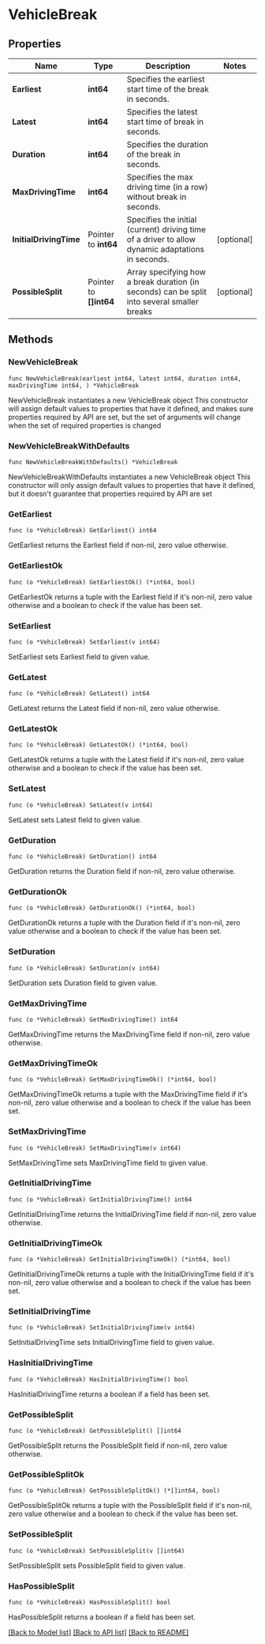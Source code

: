 # VehicleBreak

## Properties

Name | Type | Description | Notes
------------ | ------------- | ------------- | -------------
**Earliest** | **int64** | Specifies the earliest start time of the break in seconds. | 
**Latest** | **int64** | Specifies the latest start time of break in seconds. | 
**Duration** | **int64** | Specifies the duration of the break in seconds. | 
**MaxDrivingTime** | **int64** | Specifies the max driving time (in a row) without break in seconds. | 
**InitialDrivingTime** | Pointer to **int64** | Specifies the initial (current) driving time of a driver to allow dynamic adaptations in seconds. | [optional] 
**PossibleSplit** | Pointer to **[]int64** | Array specifying how a break duration (in seconds) can be split into several smaller breaks | [optional] 

## Methods

### NewVehicleBreak

`func NewVehicleBreak(earliest int64, latest int64, duration int64, maxDrivingTime int64, ) *VehicleBreak`

NewVehicleBreak instantiates a new VehicleBreak object
This constructor will assign default values to properties that have it defined,
and makes sure properties required by API are set, but the set of arguments
will change when the set of required properties is changed

### NewVehicleBreakWithDefaults

`func NewVehicleBreakWithDefaults() *VehicleBreak`

NewVehicleBreakWithDefaults instantiates a new VehicleBreak object
This constructor will only assign default values to properties that have it defined,
but it doesn't guarantee that properties required by API are set

### GetEarliest

`func (o *VehicleBreak) GetEarliest() int64`

GetEarliest returns the Earliest field if non-nil, zero value otherwise.

### GetEarliestOk

`func (o *VehicleBreak) GetEarliestOk() (*int64, bool)`

GetEarliestOk returns a tuple with the Earliest field if it's non-nil, zero value otherwise
and a boolean to check if the value has been set.

### SetEarliest

`func (o *VehicleBreak) SetEarliest(v int64)`

SetEarliest sets Earliest field to given value.


### GetLatest

`func (o *VehicleBreak) GetLatest() int64`

GetLatest returns the Latest field if non-nil, zero value otherwise.

### GetLatestOk

`func (o *VehicleBreak) GetLatestOk() (*int64, bool)`

GetLatestOk returns a tuple with the Latest field if it's non-nil, zero value otherwise
and a boolean to check if the value has been set.

### SetLatest

`func (o *VehicleBreak) SetLatest(v int64)`

SetLatest sets Latest field to given value.


### GetDuration

`func (o *VehicleBreak) GetDuration() int64`

GetDuration returns the Duration field if non-nil, zero value otherwise.

### GetDurationOk

`func (o *VehicleBreak) GetDurationOk() (*int64, bool)`

GetDurationOk returns a tuple with the Duration field if it's non-nil, zero value otherwise
and a boolean to check if the value has been set.

### SetDuration

`func (o *VehicleBreak) SetDuration(v int64)`

SetDuration sets Duration field to given value.


### GetMaxDrivingTime

`func (o *VehicleBreak) GetMaxDrivingTime() int64`

GetMaxDrivingTime returns the MaxDrivingTime field if non-nil, zero value otherwise.

### GetMaxDrivingTimeOk

`func (o *VehicleBreak) GetMaxDrivingTimeOk() (*int64, bool)`

GetMaxDrivingTimeOk returns a tuple with the MaxDrivingTime field if it's non-nil, zero value otherwise
and a boolean to check if the value has been set.

### SetMaxDrivingTime

`func (o *VehicleBreak) SetMaxDrivingTime(v int64)`

SetMaxDrivingTime sets MaxDrivingTime field to given value.


### GetInitialDrivingTime

`func (o *VehicleBreak) GetInitialDrivingTime() int64`

GetInitialDrivingTime returns the InitialDrivingTime field if non-nil, zero value otherwise.

### GetInitialDrivingTimeOk

`func (o *VehicleBreak) GetInitialDrivingTimeOk() (*int64, bool)`

GetInitialDrivingTimeOk returns a tuple with the InitialDrivingTime field if it's non-nil, zero value otherwise
and a boolean to check if the value has been set.

### SetInitialDrivingTime

`func (o *VehicleBreak) SetInitialDrivingTime(v int64)`

SetInitialDrivingTime sets InitialDrivingTime field to given value.

### HasInitialDrivingTime

`func (o *VehicleBreak) HasInitialDrivingTime() bool`

HasInitialDrivingTime returns a boolean if a field has been set.

### GetPossibleSplit

`func (o *VehicleBreak) GetPossibleSplit() []int64`

GetPossibleSplit returns the PossibleSplit field if non-nil, zero value otherwise.

### GetPossibleSplitOk

`func (o *VehicleBreak) GetPossibleSplitOk() (*[]int64, bool)`

GetPossibleSplitOk returns a tuple with the PossibleSplit field if it's non-nil, zero value otherwise
and a boolean to check if the value has been set.

### SetPossibleSplit

`func (o *VehicleBreak) SetPossibleSplit(v []int64)`

SetPossibleSplit sets PossibleSplit field to given value.

### HasPossibleSplit

`func (o *VehicleBreak) HasPossibleSplit() bool`

HasPossibleSplit returns a boolean if a field has been set.


[[Back to Model list]](../README.md#documentation-for-models) [[Back to API list]](../README.md#documentation-for-api-endpoints) [[Back to README]](../README.md)


